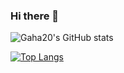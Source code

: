 ### Hi there 👋

![Gaha20's GitHub stats](https://github-readme-stats.vercel.app/api?username=gaha20&show_icons=true&theme=cobalt)

[![Top Langs](https://github-readme-stats.vercel.app/api/top-langs/?username=gaha20&show_icons=true&theme=cobalt&count=5)](https://github.com/anuraghazra/github-readme-stats)

<!--
**gaha20/gaha20** is a ✨ _special_ ✨ repository because its `README.md` (this file) appears on your GitHub profile.

Here are some ideas to get you started:

- 🔭 I’m currently working on ...
- 🌱 I’m currently learning ...
- 👯 I’m looking to collaborate on ...
- 🤔 I’m looking for help with ...
- 💬 Ask me about ...
- 📫 How to reach me: ...
- 😄 Pronouns: ...
- ⚡ Fun fact: ...
-->
